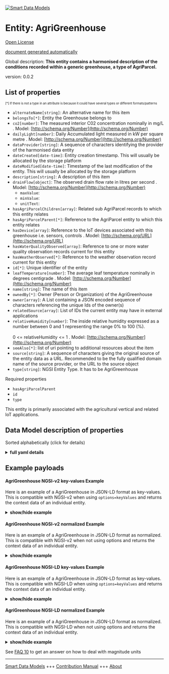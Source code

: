 <!-- 10-Header -->  
[![Smart Data Models](https://smartdatamodels.org/wp-content/uploads/2022/01/SmartDataModels_logo.png "Logo")](https://smartdatamodels.org)  
Entity: AgriGreenhouse  
======================<!-- /10-Header -->  
<!-- 15-License -->  
[Open License](https://github.com/smart-data-models//dataModel.Agrifood/blob/master/AgriGreenhouse/LICENSE.md)  
[document generated automatically](https://docs.google.com/presentation/d/e/2PACX-1vTs-Ng5dIAwkg91oTTUdt8ua7woBXhPnwavZ0FxgR8BsAI_Ek3C5q97Nd94HS8KhP-r_quD4H0fgyt3/pub?start=false&loop=false&delayms=3000#slide=id.gb715ace035_0_60)  
<!-- /15-License -->  
<!-- 20-Description -->  
Global description: **This entity contains a harmonised description of the conditions recorded within a generic greenhouse, a type of AgriParcel.**  
version: 0.0.2  
<!-- /20-Description -->  
<!-- 30-PropertiesList -->  

## List of properties  

<sup><sub>[*] If there is not a type in an attribute is because it could have several types or different formats/patterns</sub></sup>  
- `alternateName[string]`: An alternative name for this item  - `belongsTo[*]`: Entity the Greenhouse belongs to  - `co2[number]`: The measured interior C02 concentration nominally in mg/L  . Model: [http://schema.org/Number](http://schema.org/Number)- `dailyLight[number]`: Daily Accumulated light measured in kW per square metre  . Model: [http://schema.org/Number](http://schema.org/Number)- `dataProvider[string]`: A sequence of characters identifying the provider of the harmonised data entity  - `dateCreated[date-time]`: Entity creation timestamp. This will usually be allocated by the storage platform  - `dateModified[date-time]`: Timestamp of the last modification of the entity. This will usually be allocated by the storage platform  - `description[string]`: A description of this item  - `drainFlow[object]`: The observed drain flow rate in litres per second  . Model: [http://schema.org/Number](http://schema.org/Number)	- `maxValue`:     
	- `minValue`:     
	- `unitText`:     
- `hasAgriParcelChildren[array]`: Related sub AgriParcel records to which this entity relates  - `hasAgriParcelParent[*]`: Reference to the AgriParcel entity to which this entity relates  - `hasDevice[array]`: Reference to the IoT devices associated with this greenhouse i.e. sensors, controls  . Model: [http://schema.org/URL](http://schema.org/URL)- `hasWaterQualityObserved[array]`: Reference to one or more water quality observation records current for this entity  - `hasWeatherObserved[*]`: Reference to the weather observation record current for this entity  - `id[*]`: Unique identifier of the entity  - `leafTemperature[number]`: The average leaf temperature nominally in degrees centigrade  . Model: [http://schema.org/Number](http://schema.org/Number)- `name[string]`: The name of this item  - `ownedBy[*]`: Owner (Person or Organization) of the AgriGreenhouse  - `owner[array]`: A List containing a JSON encoded sequence of characters referencing the unique Ids of the owner(s)  - `relatedSource[array]`: List of IDs the current entity may have in external applications  - `relativeHumidity[number]`: The inside relative humidity expressed as a number between 0 and 1 representing the range 0% to 100 (%).<br/><br/>0 <= relativeHumidity <= 1  . Model: [http://schema.org/Number](http://schema.org/Number)- `seeAlso[*]`: list of uri pointing to additional resources about the item  - `source[string]`: A sequence of characters giving the original source of the entity data as a URL. Recommended to be the fully qualified domain name of the source provider, or the URL to the source object  - `type[string]`: NGSI Entity Type. It has to be AgriGreenhouse  <!-- /30-PropertiesList -->  
<!-- 35-RequiredProperties -->  
Required properties  
- `hasAgriParcelParent`  - `id`  - `type`  <!-- /35-RequiredProperties -->  
<!-- 40-RequiredProperties -->  
This entity is primarily associated with the agricultural vertical and related IoT applications.  
<!-- /40-RequiredProperties -->  
<!-- 50-DataModelHeader -->  
## Data Model description of properties  
Sorted alphabetically (click for details)  
<!-- /50-DataModelHeader -->  
<!-- 60-ModelYaml -->  
<details><summary><strong>full yaml details</strong></summary>    
```yaml  
AgriGreenhouse:    
  description: 'This entity contains a harmonised description of the conditions recorded within a generic greenhouse, a type of AgriParcel.'    
  properties:    
    alternateName:    
      description: An alternative name for this item    
      type: string    
      x-ngsi:    
        type: Property    
    belongsTo:    
      anyOf:    
        - description: Identifier format of any NGSI entity    
          maxLength: 256    
          minLength: 1    
          pattern: ^[\w\-\.\{\}\$\+\*\[\]`|~^@!,:\\]+$    
          type: string    
          x-ngsi:    
            type: Property    
        - description: Identifier format of any NGSI entity    
          format: uri    
          type: string    
          x-ngsi:    
            type: Property    
      description: Entity the Greenhouse belongs to    
      x-ngsi:    
        type: Relationship    
    co2:    
      description: The measured interior C02 concentration nominally in mg/L    
      type: number    
      x-ngsi:    
        model: http://schema.org/Number    
        type: Property    
        units: mg/L    
    dailyLight:    
      description: Daily Accumulated light measured in kW per square metre    
      type: number    
      x-ngsi:    
        model: http://schema.org/Number    
        type: Property    
        units: kw/m2    
    dataProvider:    
      description: A sequence of characters identifying the provider of the harmonised data entity    
      type: string    
      x-ngsi:    
        type: Property    
    dateCreated:    
      description: Entity creation timestamp. This will usually be allocated by the storage platform    
      format: date-time    
      type: string    
      x-ngsi:    
        type: Property    
    dateModified:    
      description: Timestamp of the last modification of the entity. This will usually be allocated by the storage platform    
      format: date-time    
      type: string    
      x-ngsi:    
        type: Property    
    description:    
      description: A description of this item    
      type: string    
      x-ngsi:    
        type: Property    
    drainFlow:    
      description: The observed drain flow rate in litres per second    
      properties:    
        maxValue:    
          minimum: 0    
          type: number    
        minValue:    
          minimum: 0    
          type: number    
        unitText:    
          type: string    
        value:    
          minimum: 0    
          type: number    
      type: object    
      x-ngsi:    
        model: http://schema.org/Number    
        type: Property    
        units: L/s    
    hasAgriParcelChildren:    
      description: Related sub AgriParcel records to which this entity relates    
      items:    
        anyOf:    
          - description: Identifier format of any NGSI entity    
            maxLength: 256    
            minLength: 1    
            pattern: ^[\w\-\.\{\}\$\+\*\[\]`|~^@!,:\\]+$    
            type: string    
            x-ngsi:    
              type: Property    
          - description: Identifier format of any NGSI entity    
            format: uri    
            type: string    
            x-ngsi:    
              type: Property    
        description: Unique identifier of the entity    
        x-ngsi:    
          type: Property    
      type: array    
      x-ngsi:    
        type: Relationship    
    hasAgriParcelParent:    
      anyOf:    
        - description: Identifier format of any NGSI entity    
          maxLength: 256    
          minLength: 1    
          pattern: ^[\w\-\.\{\}\$\+\*\[\]`|~^@!,:\\]+$    
          type: string    
          x-ngsi:    
            type: Property    
        - description: Identifier format of any NGSI entity    
          format: uri    
          type: string    
          x-ngsi:    
            type: Property    
      description: Reference to the AgriParcel entity to which this entity relates    
      x-ngsi:    
        type: Relationship    
    hasDevice:    
      description: 'Reference to the IoT devices associated with this greenhouse i.e. sensors, controls'    
      items:    
        anyOf:    
          - description: Identifier format of any NGSI entity    
            maxLength: 256    
            minLength: 1    
            pattern: ^[\w\-\.\{\}\$\+\*\[\]`|~^@!,:\\]+$    
            type: string    
            x-ngsi:    
              type: Property    
          - description: Identifier format of any NGSI entity    
            format: uri    
            type: string    
            x-ngsi:    
              type: Property    
        description: Unique identifier of the entity    
        x-ngsi:    
          type: Property    
      type: array    
      x-ngsi:    
        model: http://schema.org/URL    
        type: Relationship    
    hasWaterQualityObserved:    
      description: Reference to one or more water quality observation records current for this entity    
      items:    
        anyOf:    
          - description: Identifier format of any NGSI entity    
            maxLength: 256    
            minLength: 1    
            pattern: ^[\w\-\.\{\}\$\+\*\[\]`|~^@!,:\\]+$    
            type: string    
            x-ngsi:    
              type: Property    
          - description: Identifier format of any NGSI entity    
            format: uri    
            type: string    
            x-ngsi:    
              type: Property    
        description: Unique identifier of the entity    
        x-ngsi:    
          type: Property    
      type: array    
      x-ngsi:    
        type: Relationship    
    hasWeatherObserved:    
      anyOf:    
        - description: Identifier format of any NGSI entity    
          maxLength: 256    
          minLength: 1    
          pattern: ^[\w\-\.\{\}\$\+\*\[\]`|~^@!,:\\]+$    
          type: string    
          x-ngsi:    
            type: Property    
        - description: Identifier format of any NGSI entity    
          format: uri    
          type: string    
          x-ngsi:    
            type: Property    
      description: Reference to the weather observation record current for this entity    
      x-ngsi:    
        type: Relationship    
    id:    
      anyOf:    
        - description: Identifier format of any NGSI entity    
          maxLength: 256    
          minLength: 1    
          pattern: ^[\w\-\.\{\}\$\+\*\[\]`|~^@!,:\\]+$    
          type: string    
          x-ngsi:    
            type: Property    
        - description: Identifier format of any NGSI entity    
          format: uri    
          type: string    
          x-ngsi:    
            type: Property    
      description: Unique identifier of the entity    
      x-ngsi:    
        type: Property    
    leafTemperature:    
      description: The average leaf temperature nominally in degrees centigrade    
      type: number    
      x-ngsi:    
        model: http://schema.org/Number    
        type: Property    
    name:    
      description: The name of this item    
      type: string    
      x-ngsi:    
        type: Property    
    ownedBy:    
      anyOf:    
        - description: Identifier format of any NGSI entity    
          maxLength: 256    
          minLength: 1    
          pattern: ^[\w\-\.\{\}\$\+\*\[\]`|~^@!,:\\]+$    
          type: string    
          x-ngsi:    
            type: Property    
        - description: Identifier format of any NGSI entity    
          format: uri    
          type: string    
          x-ngsi:    
            type: Property    
      description: Owner (Person or Organization) of the AgriGreenhouse    
      x-ngsi:    
        type: Relationship    
    owner:    
      description: A List containing a JSON encoded sequence of characters referencing the unique Ids of the owner(s)    
      items:    
        anyOf:    
          - description: Identifier format of any NGSI entity    
            maxLength: 256    
            minLength: 1    
            pattern: ^[\w\-\.\{\}\$\+\*\[\]`|~^@!,:\\]+$    
            type: string    
            x-ngsi:    
              type: Property    
          - description: Identifier format of any NGSI entity    
            format: uri    
            type: string    
            x-ngsi:    
              type: Property    
        description: Unique identifier of the entity    
        x-ngsi:    
          type: Property    
      type: array    
      x-ngsi:    
        type: Property    
    relatedSource:    
      description: List of IDs the current entity may have in external applications    
      items:    
        properties:    
          application:    
            anyOf:    
              - description: Identifier format of any NGSI entity    
                maxLength: 256    
                minLength: 1    
                pattern: ^[\w\-\.\{\}\$\+\*\[\]`|~^@!,:\\]+$    
                type: string    
                x-ngsi:    
                  type: Property    
              - description: Identifier format of any NGSI entity    
                format: uri    
                type: string    
                x-ngsi:    
                  type: Property    
            description: Unique identifier of the entity    
            x-ngsi:    
              type: Property    
          applicationEntityId:    
            description: Identifier in the external application    
            type: string    
            x-ngsi:    
              type: Property    
        type: object    
      type: array    
      x-ngsi:    
        type: Property    
    relativeHumidity:    
      description: The inside relative humidity expressed as a number between 0 and 1 representing the range 0% to 100 (%).<br/><br/>0 <= relativeHumidity <= 1    
      maximum: 1.0    
      minimum: 0.0    
      type: number    
      x-ngsi:    
        model: http://schema.org/Number    
        type: Property    
        units: Degrees centigrade    
    seeAlso:    
      description: list of uri pointing to additional resources about the item    
      oneOf:    
        - items:    
            format: uri    
            type: string    
          minItems: 1    
          type: array    
        - format: uri    
          type: string    
      x-ngsi:    
        type: Property    
    source:    
      description: 'A sequence of characters giving the original source of the entity data as a URL. Recommended to be the fully qualified domain name of the source provider, or the URL to the source object'    
      type: string    
      x-ngsi:    
        type: Property    
    type:    
      description: NGSI Entity Type. It has to be AgriGreenhouse    
      enum:    
        - AgriGreenhouse    
      type: string    
      x-ngsi:    
        type: Property    
  required:    
    - id    
    - type    
    - hasAgriParcelParent    
  type: object    
  x-derived-from: ""    
  x-disclaimer: 'Redistribution and use in source and binary forms, with or without modification, are permitted  provided that the license conditions are met. Copyleft (c) 2022 Contributors to Smart Data Models Program'    
  x-license-url: https://github.com/smart-data-models/dataModel.Agrifood/blob/master/AgriGreenhouse/LICENSE.md    
  x-model-schema: https://smart-data-models.github.io/dataModel.Agrifood/AgriGreenhouse/schema.json    
  x-model-tags: ""    
  x-version: 0.0.2    
```  
</details>    
<!-- /60-ModelYaml -->  
<!-- 70-MiddleNotes -->  
<!-- /70-MiddleNotes -->  
<!-- 80-Examples -->  
## Example payloads    
#### AgriGreenhouse NGSI-v2 key-values Example    
Here is an example of a AgriGreenhouse in JSON-LD format as key-values. This is compatible with NGSI-v2 when  using `options=keyValues` and returns the context data of an individual entity.  
<details><summary><strong>show/hide example</strong></summary>    
```json  
{  
  "id": "urn:ngsi-ld:AgriGreenhouse:df72dc57-1eb9-42a3-88a9-8647ecc954b4",  
  "type": "AgriGreenhouse",  
  "dateCreated": "2017-01-01T01:20:00Z",  
  "dateModified": "2017-05-04T12:30:00Z",  
  "ownedBy": "urn:ngsi-ld:Person:fce9dcbc-4479-11e8-9de1-cb228de7a15c",  
  "relatedSource": [  
    {  
      "application": "urn:ngsi-ld:AgriApp:72d9fb43-53f8-4ec8-a33c-fa931360259a",  
      "applicationEntityId": "app:greenhouse1"  
    }  
  ],  
  "seeAlso": [  
    "https://example.org/concept/agrigreenhouse",  
    "https://datamodel.org/example/agrigreenhouse"  
  ],  
  "belongsTo": "urn:ngsi-ld:AgriFarm:f67adcbc-4479-22bc-9de1-cb228de7a765",  
  "hasAgriParcelParent": "urn:ngsi-ld:AgriParcel:c8b475e5-84a8-4346-ad79-cde1d2a4028b",  
  "hasAgriParcelChildren": [  
    "urn:ngsi-ld:AgriParcel:8c3a525d-b42e-4048-bcdd-a119d8ddb0a5",  
    "urn:ngsi-ld:AgriParcel:178d74c1-e6fe-4042-b955-2c164fc90b83"  
  ],  
  "hasWeatherObserved": "urn:ngsi-ld:WeatherObserved:c720cec5-ac6f-40b7-8e89-becb75702d0d",  
  "hasWaterQualityObserved": [  
    "urn:ngsi-ld:WaterQualityObserved:49f86e0b-bb90-4751-a1c3-d5a891920807",  
    "urn:ngsi-ld:WaterQualityObserved:853bf420-43fc-11e8-942f-6b7615517118"  
  ],  
  "relativeHumidity": 0.4,  
  "leafTemperature": 22,  
  "co2": 28,  
  "dailyLight": 24,  
  "drainFlow": {  
    "value": 33,  
    "maxValue": 50,  
    "minValue": 25,  
    "unitText": "Litre per second"  
  },  
  "hasDevice": [  
    "urn:ngsi-ld:Device:4a40aeba-4474-11e8-86bf-03d82e958ce6",  
    "urn:ngsi-ld:Device:63217d24-4474-11e8-9da2-c3dd3c36891b",  
    "urn:ngsi-ld:Device:68e091dc-4474-11e8-a398-df010c53b416",  
    "urn:ngsi-ld:6f44b54e-4474-11e8-8577-d7ff6a8ef551"  
  ]  
}  
```  
</details>  
#### AgriGreenhouse NGSI-v2 normalized Example    
Here is an example of a AgriGreenhouse in JSON-LD format as normalized. This is compatible with NGSI-v2 when not using options and returns the context data of an individual entity.  
<details><summary><strong>show/hide example</strong></summary>    
```json  
{  
  "id": "urn:ngsi-ld:AgriGreenhouse:df72dc57-1eb9-42a3-88a9-8647ecc954b4",  
  "type": "AgriGreenhouse",  
  "dateCreated": {  
    "type": "DateTime",  
    "value": "2017-01-01T01:20:00Z"  
  },  
  "dateModified": {  
    "type": "DateTime",  
    "value": "2017-05-04T12:30:00Z"  
  },  
  "ownedBy": {  
    "type": "Relationship",  
    "value": "urn:ngsi-ld:Person:fce9dcbc-4479-11e8-9de1-cb228de7a15c"  
  },  
  "relatedSource": {  
    "value": [  
      {  
        "application": "urn:ngsi-ld:AgriApp:72d9fb43-53f8-4ec8-a33c-fa931360259a",  
        "applicationEntityId": "app:greenhouse1"  
      }  
    ]  
  },  
  "seeAlso": {  
    "value": [  
      "https://example.org/concept/agrigreenhouse",  
      "https://datamodel.org/example/agrigreenhouse"  
    ]  
  },  
  "belongsTo": {  
    "type": "Relationship",  
    "value": "urn:ngsi-ld:AgriFarm:f67adcbc-4479-22bc-9de1-cb228de7a765"  
  },  
  "hasAgriParcelParent": {  
    "type": "Relationship",  
    "value": "urn:ngsi-ld:AgriParcel:c8b475e5-84a8-4346-ad79-cde1d2a4028b"  
  },  
  "hasAgriParcelChildren": {  
    "type": "Relationship",  
    "value": [  
      "urn:ngsi-ld:AgriParcel:8c3a525d-b42e-4048-bcdd-a119d8ddb0a5",  
      "urn:ngsi-ld:AgriParcel:178d74c1-e6fe-4042-b955-2c164fc90b83"  
    ]  
  },  
  "hasWeatherObserved": {  
    "type": "Relationship",  
    "value": "urn:ngsi-ld:WeatherObserved:c720cec5-ac6f-40b7-8e89-becb75702d0d"  
  },  
  "hasWaterQualityObserved": {  
    "type": "Relationship",  
    "value": [  
      "urn:ngsi-ld:WaterQualityObserved:49f86e0b-bb90-4751-a1c3-d5a891920807",  
      "urn:ngsi-ld:WaterQualityObserved:853bf420-43fc-11e8-942f-6b7615517118"  
    ]  
  },  
  "relativeHumidity": {  
    "type": "Property",  
    "value": 0.4  
  },  
  "leafTemperature": {  
    "type": "Property",  
    "value": 22  
  },  
  "co2": {  
    "type": "Property",  
    "value": 28  
  },  
  "dailyLight": {  
    "type": "Property",  
    "value": 24  
  },  
  "drainFlow": {  
    "type": "Property",  
    "value": {  
      "value": 33,  
      "maxValue": 50,  
      "minValue": 25,  
      "unitText": "Litre per second"  
    }  
  },  
  "hasDevice": {  
    "type": "Relationship",  
    "value": [  
      "urn:ngsi-ld:Device:4a40aeba-4474-11e8-86bf-03d82e958ce6",  
      "urn:ngsi-ld:Device:63217d24-4474-11e8-9da2-c3dd3c36891b",  
      "urn:ngsi-ld:Device:68e091dc-4474-11e8-a398-df010c53b416",  
      "urn:ngsi-ld:6f44b54e-4474-11e8-8577-d7ff6a8ef551"  
    ]  
  }  
}  
```  
</details>  
#### AgriGreenhouse NGSI-LD key-values Example    
Here is an example of a AgriGreenhouse in JSON-LD format as key-values. This is compatible with NGSI-LD when  using `options=keyValues` and returns the context data of an individual entity.  
<details><summary><strong>show/hide example</strong></summary>    
```json  
{  
    "id": "urn:ngsi-ld:AgriGreenhouse:df72dc57-1eb9-42a3-88a9-8647ecc954b4",  
    "type": "AgriGreenhouse",  
    "belongsTo": "urn:ngsi-ld:AgriFarm:f67adcbc-4479-22bc-9de1-cb228de7a765",  
    "co2": 28,  
    "createdAt": "2017-01-01T01:20:00Z",  
    "dailyLight": 24,  
    "drainFlow": {  
        "maxValue": 50,  
        "minValue": 25,  
        "unitText": "Litre per second",  
        "value": 33  
    },  
    "hasAgriParcelChildren": [  
        "urn:ngsi-ld:AgriParcel:8c3a525d-b42e-4048-bcdd-a119d8ddb0a5",  
        "urn:ngsi-ld:AgriParcel:178d74c1-e6fe-4042-b955-2c164fc90b83"  
    ],  
    "hasAgriParcelParent": "urn:ngsi-ld:AgriParcel:c8b475e5-84a8-4346-ad79-cde1d2a4028b",  
    "hasDevice": [  
        "urn:ngsi-ld:Device:4a40aeba-4474-11e8-86bf-03d82e958ce6",  
        "urn:ngsi-ld:Device:63217d24-4474-11e8-9da2-c3dd3c36891b",  
        "urn:ngsi-ld:Device:68e091dc-4474-11e8-a398-df010c53b416",  
        "urn:ngsi-ld:6f44b54e-4474-11e8-8577-d7ff6a8ef551"  
    ],  
    "hasWaterQualityObserved": [  
        "urn:ngsi-ld:WaterQualityObserved:49f86e0b-bb90-4751-a1c3-d5a891920807",  
        "urn:ngsi-ld:WaterQualityObserved:853bf420-43fc-11e8-942f-6b7615517118"  
    ],  
    "hasWeatherObserved": "urn:ngsi-ld:WeatherObserved:c720cec5-ac6f-40b7-8e89-becb75702d0d",  
    "leafTemperature": 22,  
    "modifiedAt": "2017-05-04T12:30:00Z",  
    "ownedBy": "urn:ngsi-ld:Person:fce9dcbc-4479-11e8-9de1-cb228de7a15c",  
    "relatedSource": [  
        {  
            "application": "urn:ngsi-ld:AgriApp:72d9fb43-53f8-4ec8-a33c-fa931360259a",  
            "applicationEntityId": "app:greenhouse1"  
        }  
    ],  
    "relativeHumidity": 0.4,  
    "seeAlso": [  
        "https://example.org/concept/agrigreenhouse",  
        "https://datamodel.org/example/agrigreenhouse"  
    ],  
    "@context": [  
        "https://uri.etsi.org/ngsi-ld/v1/ngsi-ld-core-context.jsonld",  
        "https://raw.githubusercontent.com/smart-data-models/dataModel.Agrifood/master/context.jsonld"  
    ]  
}  
```  
</details>  
#### AgriGreenhouse NGSI-LD normalized Example    
Here is an example of a AgriGreenhouse in JSON-LD format as normalized. This is compatible with NGSI-LD when not using options and returns the context data of an individual entity.  
<details><summary><strong>show/hide example</strong></summary>    
```json  
{  
    "id": "urn:ngsi-ld:AgriGreenhouse:df72dc57-1eb9-42a3-88a9-8647ecc954b4",  
    "type": "AgriGreenhouse",  
    "belongsTo": {  
        "type": "Relationship",  
        "object": "urn:ngsi-ld:AgriFarm:f67adcbc-4479-22bc-9de1-cb228de7a765"  
    },  
    "co2": {  
        "type": "Property",  
        "value": 28,  
        "unitCode": "M1",  
        "observedAt": "2016-08-22T19:20Z"  
    },  
    "createdAt": "2017-01-01T01:20:00Z",  
    "dailyLight": {  
        "type": "Property",  
        "value": 24,  
        "unitCode": "N78",  
        "observedAt": "2016-08-22T19:20Z"  
    },  
    "drainFlow": {  
        "type": "Property",  
        "value": {  
            "value": 33,  
            "maxValue": 50,  
            "minValue": 25,  
            "unitText": "Litre per second"  
        },  
        "unitCode": "G51",  
        "observedAt": "2016-08-22T19:20Z"  
    },  
    "hasAgriParcelChildren": {  
        "type": "Relationship",  
        "object": [  
            "urn:ngsi-ld:AgriParcel:8c3a525d-b42e-4048-bcdd-a119d8ddb0a5",  
            "urn:ngsi-ld:AgriParcel:178d74c1-e6fe-4042-b955-2c164fc90b83"  
        ]  
    },  
    "hasAgriParcelParent": {  
        "type": "Relationship",  
        "object": "urn:ngsi-ld:AgriParcel:c8b475e5-84a8-4346-ad79-cde1d2a4028b"  
    },  
    "hasDevice": {  
        "type": "Relationship",  
        "object": [  
            "urn:ngsi-ld:Device:4a40aeba-4474-11e8-86bf-03d82e958ce6",  
            "urn:ngsi-ld:Device:63217d24-4474-11e8-9da2-c3dd3c36891b",  
            "urn:ngsi-ld:Device:68e091dc-4474-11e8-a398-df010c53b416",  
            "urn:ngsi-ld:6f44b54e-4474-11e8-8577-d7ff6a8ef551"  
        ]  
    },  
    "hasWaterQualityObserved": {  
        "type": "Relationship",  
        "object": [  
            "urn:ngsi-ld:WaterQualityObserved:49f86e0b-bb90-4751-a1c3-d5a891920807",  
            "urn:ngsi-ld:WaterQualityObserved:853bf420-43fc-11e8-942f-6b7615517118"  
        ]  
    },  
    "hasWeatherObserved": {  
        "type": "Relationship",  
        "object": "urn:ngsi-ld:WeatherObserved:c720cec5-ac6f-40b7-8e89-becb75702d0d"  
    },  
    "leafTemperature": {  
        "type": "Property",  
        "value": 22,  
        "unitCode": "CEL",  
        "observedAt": "2016-08-22T19:20Z"  
    },  
    "modifiedAt": "2017-05-04T12:30:00Z",  
    "ownedBy": {  
        "type": "Relationship",  
        "object": "urn:ngsi-ld:Person:fce9dcbc-4479-11e8-9de1-cb228de7a15c"  
    },  
    "relatedSource": {  
        "type": "Property",  
        "value": [  
            {  
                "application": "urn:ngsi-ld:AgriApp:72d9fb43-53f8-4ec8-a33c-fa931360259a",  
                "applicationEntityId": "app:greenhouse1"  
            }  
        ]  
    },  
    "relativeHumidity": {  
        "type": "Property",  
        "value": 0.4,  
        "unitCode": "C62",  
        "observedAt": "2016-08-22T19:20Z"  
    },  
    "seeAlso": {  
        "type": "Property",  
        "value": [  
            "https://example.org/concept/agrigreenhouse",  
            "https://datamodel.org/example/agrigreenhouse"  
        ]  
    },  
    "@context": [  
        "https://uri.etsi.org/ngsi-ld/v1/ngsi-ld-core-context.jsonld",  
        "https://raw.githubusercontent.com/smart-data-models/dataModel.Agrifood/master/context.jsonld"  
    ]  
}  
```  
</details><!-- /80-Examples -->  
<!-- 90-FooterNotes -->  
<!-- /90-FooterNotes -->  
<!-- 95-Units -->  
See [FAQ 10](https://smartdatamodels.org/index.php/faqs/) to get an answer on how to deal with magnitude units  
<!-- /95-Units -->  
<!-- 97-LastFooter -->  
---  
[Smart Data Models](https://smartdatamodels.org) +++ [Contribution Manual](https://bit.ly/contribution_manual) +++ [About](https://bit.ly/Introduction_SDM)<!-- /97-LastFooter -->  
